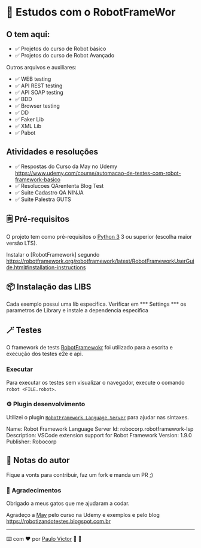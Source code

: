 
# 📌 Estudos com o RobotFrameWor

## O tem aqui:

- ✅ Projetos do curso de Robot básico
- ✅ Projetos do curso de Robot Avançado

Outros arquivos e auxiliares:
- ✅ WEB testing
- ✅ API REST testing
- ✅ API SOAP testing
- ✅ BDD
- ✅ Browser testing
- ✅ DD 
- ✅ Faker Lib
- ✅ XML Lib
- ✅ Pabot


## Atividades e resoluções 

- ✅ Respostas do Curso da May no Udemy https://www.udemy.com/course/automacao-de-testes-com-robot-framework-basico
- ✅ Resolucoes QArententa Blog Test
- ✅ Suite Cadastro QA NINJA
- ✅ Suite Palestra GUTS


## 🗒️ Pré-requisitos

O projeto tem como pré-requisitos o [Python 3](https://www.python.org/downloads/) 3 ou superior (escolha maior versão LTS).

Instalar o [RobotFramework] segundo https://robotframework.org/robotframework/latest/RobotFrameworkUserGuide.html#installation-instructions



## 📦 Instalação das LIBS

Cada exemplo possui uma lib especifica. Verificar em *** Settings *** os parametros de Library  e instale a dependencia especifica



## 🪄 Testes

O framework de tests [RobotFramewokr](https://robotframework.org/) foi utilizado para a escrita e execução dos testes e2e e api.

### Executar

Para executar os testes sem visualizar o navegador, execute o comando `robot <FILE.robot>`.

### ⚙️ Plugin desenvolvimento

Utilizei o plugin [`RobotFramework Language Server`](https://marketplace.visualstudio.com/items?itemName=robocorp.robotframework-lsp) para ajudar nas sintaxes. 

Name: Robot Framework Language Server
Id: robocorp.robotframework-lsp
Description: VSCode extension support for Robot Framework
Version: 1.9.0
Publisher: Robocorp


## 📝 Notas do autor

Fique a vonts para contribuir, faz um fork e manda um PR ;)

### 🎁 Agradecimentos

Obrigado a meus gatos que me ajudaram a codar.

Agradeço a [May](https://www.linkedin.com/in/mayfernandes/) pelo curso na Udemy e exemplos e pelo blog https://robotizandotestes.blogspot.com.br

___

⌨️ com ❤️ por [Paulo Victor](https://gist.github.com/Paru369) 🔎 🐛


